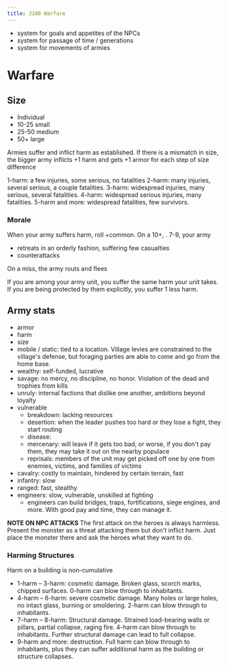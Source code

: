 ```yaml
---
title: 3100 Warfare
---
```

- system for goals and appetites of the NPCs
- system for passage of time / generations 
- system for movements of armies

# Warfare
## Size
- Individual
- 10-25 small
- 25-50 medium
- 50+ large

Armies suffer and inflict harm as established. If there is a mismatch in size, the bigger army inflicts +1 harm and gets +1 armor for each step of size difference

1-harm: a few injuries, some serious, no fatalities 
2-harm: many injuries, several serious, a couple fatalities. 
3-harm: widespread injuries, many serious, several fatalities. 
4-harm: widespread serious injuries, many fatalities. 
5-harm and more: widespread fatalities, few survivors.

### Morale
When your army suffers harm, roll +common. On a 10+, . 7-9, your army
- retreats in an orderly fashion, suffering few casualties
- counterattacks 

On a miss, the army routs and flees

If you are among your army unit, you suffer the same harm your unit takes. If you are being protected by them explicitly, you suffer 1 less harm. 

## Army stats
- armor
- harm
- size
- mobile / static: tied to a location. Village levies are constrained to the village's defense, but foraging parties are able to come and go from the home base. 
- wealthy: self-funded, lucrative
- savage: no mercy, no discipline, no honor. Violation of the dead and trophies from kills
- unruly: internal factions that dislike one another, ambitions beyond loyalty
- vulnerable
	- breakdown: lacking resources
	- desertion: when the leader pushes too hard or they lose a fight, they start routing
	- disease: 
	- mercenary: will leave if it gets too bad, or worse, if you don't pay them, they may take it out on the nearby populace
	- reprisals: members of the unit may get picked off one by one from enemies, victims, and families of victims
- cavalry: costly to maintain, hindered by certain terrain, fast
- infantry: slow
- ranged: fast, stealthy
- engineers: slow, vulnerable, unskilled at fighting
	- engineers can build bridges, traps, fortifications, siege engines, and more. With good pay and time, they can manage it.


**NOTE ON NPC ATTACKS**
The first attack on the heroes is always harmless. Present the monster as a threat attacking them but don't inflict harm. Just place the monster there and ask the heroes what they want to do. 

### Harming Structures
Harm on a building is non-cumulative 
- 1-harm – 3-harm: cosmetic damage. Broken glass, scorch marks, chipped surfaces. 0-harm can blow through to inhabitants.
- 4-harm – 6-harm: severe cosmetic damage. Many holes or large holes, no intact glass, burning or smoldering. 2-harm can blow through to inhabitants.
- 7-harm – 8-harm: Structural damage. Strained load-bearing walls or pillars, partial collapse, raging fire. 4-harm can blow through to inhabitants. Further structural damage can lead to full collapse.
- 9-harm and more: destruction. Full harm can blow through to inhabitants, plus they can suffer additional harm as the building or structure collapses.